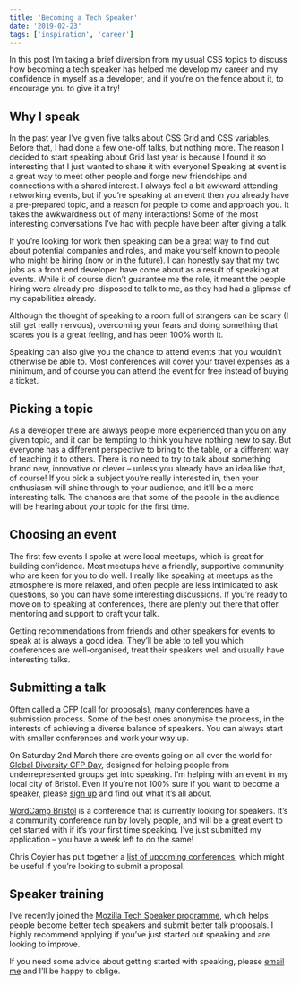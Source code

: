 ```yaml
---
title: 'Becoming a Tech Speaker'
date: '2019-02-23'
tags: ['inspiration', 'career']
---
```


In this post I’m taking a brief diversion from my usual CSS topics to discuss how becoming a tech speaker has helped me develop my career and my confidence in myself as a developer, and if you’re on the fence about it, to encourage you to give it a try!

## Why I speak

In the past year I’ve given five talks about CSS Grid and CSS variables. Before that, I had done a few one-off talks, but nothing more. The reason I decided to start speaking about Grid last year is because I found it so interesting that I just wanted to share it with everyone! Speaking at event is a great way to meet other people and forge new friendships and connections with a shared interest. I always feel a bit awkward attending networking events, but if you’re speaking at an event then you already have a pre-prepared topic, and a reason for people to come and approach you. It takes the awkwardness out of many interactions! Some of the most interesting conversations I’ve had with people have been after giving a talk.

If you’re looking for work then speaking can be a great way to find out about potential companies and roles, and make yourself known to people who might be hiring (now or in the future). I can honestly say that my two jobs as a front end developer have come about as a result of speaking at events. While it of course didn’t guarantee me the role, it meant the people hiring were already pre-disposed to talk to me, as they had had a glipmse of my capabilities already.

Although the thought of speaking to a room full of strangers can be scary (I still get really nervous), overcoming your fears and doing something that scares you is a great feeling, and has been 100% worth it.

Speaking can also give you the chance to attend events that you wouldn’t otherwise be able to. Most conferences will cover your travel expenses as a minimum, and of course you can attend the event for free instead of buying a ticket.

## Picking a topic

As a developer there are always people more experienced than you on any given topic, and it can be tempting to think you have nothing new to say. But everyone has a different perspective to bring to the table, or a different way of teaching it to others. There is no need to try to talk about something brand new, innovative or clever – unless you already have an idea like that, of course! If you pick a subject you’re really interested in, then your enthusiasm will shine through to your audience, and it’ll be a more interesting talk. The chances are that some of the people in the audience will be hearing about your topic for the first time.

## Choosing an event

The first few events I spoke at were local meetups, which is great for building confidence. Most meetups have a friendly, supportive community who are keen for you to do well. I really like speaking at meetups as the atmosphere is more relaxed, and often people are less intimidated to ask questions, so you can have some interesting discussions. If you’re ready to move on to speaking at conferences, there are plenty out there that offer mentoring and support to craft your talk.

Getting recommendations from friends and other speakers for events to speak at is always a good idea. They’ll be able to tell you which conferences are well-organised, treat their speakers well and usually have interesting talks.

## Submitting a talk

Often called a CFP (call for proposals), many conferences have a submission process. Some of the best ones anonymise the process, in the interests of achieving a diverse balance of speakers. You can always start with smaller conferences and work your way up.

On Saturday 2nd March there are events going on all over the world for [Global Diversity CFP Day](https://www.globaldiversitycfpday.com/), designed for helping people from underrepresented groups get into speaking. I’m helping with an event in my local city of Bristol. Even if you’re not 100% sure if you want to become a speaker, please [sign up](https://www.globaldiversitycfpday.com/events/110) and find out what it’s all about.

[WordCamp Bristol](https://2019.bristol.wordcamp.org/) is a conference that is currently looking for speakers. It’s a community conference run by lovely people, and will be a great event to get started with if it’s your first time speaking. I’ve just submitted my application – you have a week left to do the same!

Chris Coyier has put together a [list of upcoming conferences](https://conferences.css-tricks.com/), which might be useful if you’re looking to submit a proposal.

## Speaker training

I’ve recently joined the [Mozilla Tech Speaker programme](https://events.mozilla.org/techspeakers), which helps people become better tech speakers and submit better talk proposals. I highly recommend applying if you’ve just started out speaking and are looking to improve.

If you need some advice about getting started with speaking, please [email me](mailto:contact@michellebarker.co.uk) and I’ll be happy to oblige.
